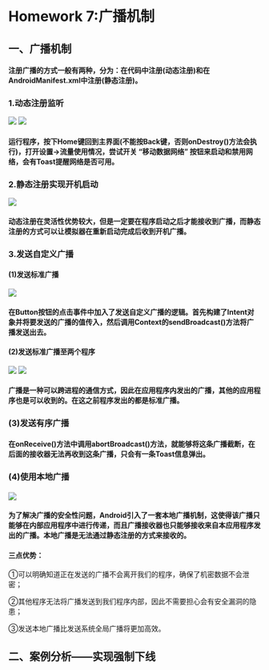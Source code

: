 # Homework 7:广播机制

## 一、广播机制

#### 	注册广播的方式一般有两种，分为：在代码中注册(动态注册)和在AndroidManifest.xml中注册(静态注册)。

### 1.动态注册监听

![](https://github.com/cwj609690575/2018118112_Android/blob/homework/Homework%206/PrintScreen/%E5%8A%A8%E6%80%81%E6%B3%A8%E5%86%8C%E7%9B%91%E5%90%AC(%E6%97%A0%E7%BD%91%E7%BB%9C%E5%8F%AF%E7%94%A8).JPG) ![](https://github.com/cwj609690575/2018118112_Android/blob/homework/Homework%206/PrintScreen/%E5%8A%A8%E6%80%81%E6%B3%A8%E5%86%8C%E7%9B%91%E5%90%AC(%E7%BD%91%E7%BB%9C%E5%8F%AF%E7%94%A8).JPG)

#### 		运行程序，按下Home键回到主界面(不能按Back键，否则onDestroy()方法会执行)，打开设置→流量使用情况，尝试开关 “移动数据网络” 按钮来启动和禁用网络，会有Toast提醒网络是否可用。

### 2.静态注册实现开机启动

![](https://github.com/cwj609690575/2018118112_Android/blob/homework/Homework%206/PrintScreen/%E9%9D%99%E6%80%81%E6%B3%A8%E5%86%8C%E5%AE%9E%E7%8E%B0%E5%BC%80%E6%9C%BA%E5%B9%BF%E6%92%AD.JPG)

#### 		动态注册在灵活性优势较大，但是一定要在程序启动之后才能接收到广播，而静态注册的方式可以让模拟器在重新启动完成后收到开机广播。

### 3.发送自定义广播

#### (1)发送标准广播

![](https://github.com/cwj609690575/2018118112_Android/blob/homework/Homework%206/PrintScreen/%E8%87%AA%E5%AE%9A%E4%B9%89%E5%B9%BF%E6%92%AD(%E6%A0%87%E5%87%86%E5%B9%BF%E6%92%AD).JPG)

#### 		在Button按钮的点击事件中加入了发送自定义广播的逻辑。首先构建了Intent对象并将要发送的广播的值传入，然后调用Context的sendBroadcast()方法将广播发送出去。

#### (2)发送标准广播至两个程序

![](https://github.com/cwj609690575/2018118112_Android/blob/homework/Homework%206/PrintScreen/%E5%8F%91%E9%80%81%E6%A0%87%E5%87%86%E5%B9%BF%E6%92%AD(1).JPG) ![](https://github.com/cwj609690575/2018118112_Android/blob/homework/Homework%206/PrintScreen/%E5%8F%91%E9%80%81%E6%A0%87%E5%87%86%E5%B9%BF%E6%92%AD(2).JPG)

#### 		广播是一种可以跨进程的通信方式，因此在应用程序内发出的广播，其他的应用程序也是可以收到的。在这之前程序发出的都是标准广播。

### (3)发送有序广播

#### 	在onReceive()方法中调用abortBroadcast()方法，就能够将这条广播截断，在后面的接收器无法再收到这条广播，只会有一条Toast信息弹出。

### (4)使用本地广播

#### 	![](https://github.com/cwj609690575/2018118112_Android/blob/homework/Homework%206/PrintScreen/%E4%BD%BF%E7%94%A8%E6%9C%AC%E5%9C%B0%E5%B9%BF%E6%92%AD.JPG)

#### 为了解决广播的安全性问题，Android引入了一套本地广播机制，这使得该广播只能够在内部应用程序中进行传递，而且广播接收器也只能够接收来自本应用程序发出的广播。本地广播是无法通过静态注册的方式来接收的。

#### 三点优势：

①可以明确知道正在发送的广播不会离开我们的程序，确保了机密数据不会泄密；

②其他程序无法将广播发送到我们程序内部，因此不需要担心会有安全漏洞的隐患；

③发送本地广播比发送系统全局广播将更加高效。

#### 

## 二、案例分析——实现强制下线